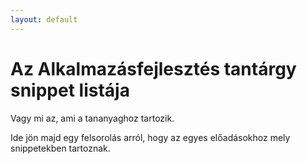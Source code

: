 ```yaml
---
layout: default
---
```


# Az Alkalmazásfejlesztés tantárgy snippet listája
Vagy mi az, ami a tananyaghoz tartozik.

Ide jön majd egy felsorolás arról, hogy az egyes előadásokhoz mely snippetekben tartoznak.

